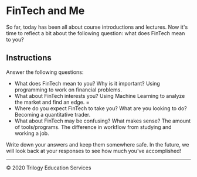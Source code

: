 # FinTech and Me

So far, today has been all about course introductions and lectures. Now it's time to reflect a bit about the following question: what does FinTech mean to you?

## Instructions

Answer the following questions:

  * What does FinTech mean to you? Why is it important?
Using programming to work on financial problems. 
  * What about FinTech interests you?
Using Machine Learning to analyze the market and find an edge. =
  * Where do you expect FinTech to take you? What are you looking to do?
Becoming a quantitative trader. 
  * What about FinTech may be confusing? What makes sense?
The amount of tools/programs. The difference in workflow from studying and working a job.

Write down your answers and keep them somewhere safe. In the future, we will look back at your responses to see how much you've accomplished!

---

© 2020 Trilogy Education Services
